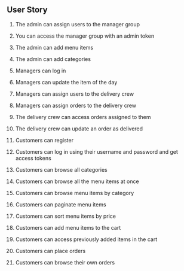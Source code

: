 ## User Story

1.	The admin can assign users to the manager group

2.	You can access the manager group with an admin token

3.	The admin can add menu items 

4.	The admin can add categories

5.	Managers can log in 

6.	Managers can update the item of the day

7.	Managers can assign users to the delivery crew

8.	Managers can assign orders to the delivery crew

9.	The delivery crew can access orders assigned to them

10.	The delivery crew can update an order as delivered

11.	Customers can register

12.	Customers can log in using their username and password and get access tokens

13.	Customers can browse all categories 

14.	Customers can browse all the menu items at once

15.	Customers can browse menu items by category

16.	Customers can paginate menu items

17.	Customers can sort menu items by price

18.	Customers can add menu items to the cart

19.	Customers can access previously added items in the cart

20.	Customers can place orders

21.	Customers can browse their own orders